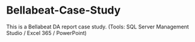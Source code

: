 # Bellabeat-Case-Study
This is a Bellabeat DA report case study. (Tools: SQL Server Management Studio / Excel 365 / PowerPoint) 
